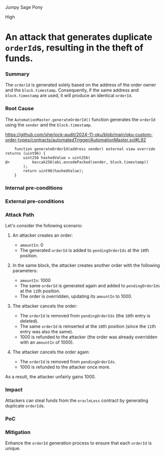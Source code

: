 Jumpy Sage Pony

High

# An attack that generates duplicate `orderId`s, resulting in the theft of funds.

### Summary

The `orderId` is generated solely based on the address of the order owner and the `block.timestamp`. Consequently, if the same address and `block.timestamp` are used, it will produce an identical `orderId`.

### Root Cause

The `AutomationMaster.generateOrderId()` function generates the `orderId` using the `sender` and the `block.timestamp`.

https://github.com/sherlock-audit/2024-11-oku/blob/main/oku-custom-order-types/contracts/automatedTrigger/AutomationMaster.sol#L92

```solidity
    function generateOrderId(address sender) external view override returns (uint96) {
        uint256 hashedValue = uint256(
@>          keccak256(abi.encodePacked(sender, block.timestamp))
        );
        return uint96(hashedValue);
    }
```

### Internal pre-conditions

### External pre-conditions

### Attack Path

Let's consider the following scenario:

1. An attacker creates an order:

    - `amountIn`: 0
    - The generated `orderId` is added to `pendingOrderIds` at the `10`th position.
2. In the same block, the attacker creates another order with the following parameters:

    - `amountIn`: 1000
    - The same `orderId` is generated again and added to `pendingOrderIds` at the `11`th position.
    - The order is overridden, updating its `amountIn` to 1000.
3. The attacker cancels the order:

    - The `orderId` is removed from `pendingOrderIds` (the `10`th entry is deleted).
    - The same `orderId` is reinserted at the `10`th position (since the `11`th entry was also the same).
    - 1000 is refunded to the attacker (the order was already overridden with an `amountIn` of 1000).
4. The attacker cancels the order again:

    - The `orderId` is removed from `pendingOrderIds`.
    - 1000 is refunded to the attacker once more.

As a result, the attacker unfairly gains 1000.

### Impact

Attackers can steal funds from the `oracleLess` contract by generating duplicate `orderId`s.

### PoC

### Mitigation

Enhance the `orderId` generation process to ensure that each `orderId` is unique.